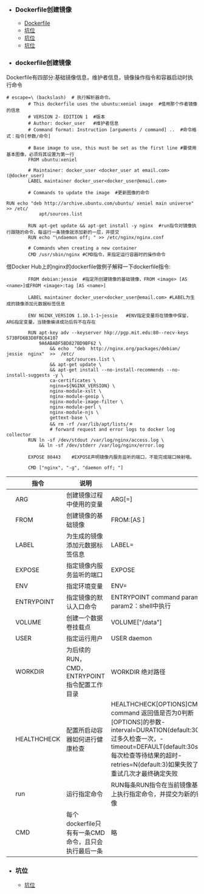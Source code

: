 + ### Dockerfile创建镜像
    + [Dockerfile](#dockerfile创建镜像)
    + [坑位](#坑位)
    + [坑位](#坑位)
    + [坑位](#坑位)
+ ### dockerfile创建镜像
Dockerfile有四部分:基础镜像信息，维护者信息，镜像操作指令和容器启动时执行命令
```
# escape=\ (backslash)	# 执行解析器命令。
        # This dockerfile uses the ubuntu:xeniel image	#借用那个作者镜像的信息
        # VERSION 2- EDITION 1	#版本
        # Author: docker_user	#维护者信息
        # Command format: Instruction [arguments / command] ..	#命令格式：指令[参数/命令]

        # Base image to use, this must be set as the first line	#要使用基本图像，必须将其设置为第一行
        FROM ubuntu:xeniel

        # Maintainer: docker_user <docker_user at email.com> (@docker_user)
        LABEL maintainer docker_user<docker_user@email.com>

        # Commands to update the image	#更新图像的命令

RUN echo "deb http://archive.ubuntu.com/ubuntu/ xeniel main universe" >> /etc/	
            apt/sources.list

        RUN apt-get update && apt-get install -y nginx	#run指令对镜像执行跟随的命令，每运行一条镜像就添加新的一层，并提交
        RUN echo "\ndaemon off; " >> /etc/nginx/nginx.conf

        # Commands when creating a new container
        CMD /usr/sbin/nginx	#CMD指令，来指定运行容器时的操作命令
```
借Docker Hub上的nginx的dockerfile做例子解释一下dockerfile指令:
```
        FROM debian:jessie	#指定所创建镜像的基础镜像，FROM <image> [AS <name>]或FROM <image>:tag [AS <name>]

        LABEL maintainer docker_user<docker_user@email.com>	#LABEL为生成的镜像添加元数据标签信息

        ENV NGINX_VERSION 1.10.1-1~jessie	#ENV指定变量将在镜像中保留，ARG指定变量，当镜像编译成功后将不在存在

        RUN apt-key adv --keyserver hkp://pgp.mit.edu:80--recv-keys 573BFD6B3D8FBC64107
            9A6ABABF5BD827BD9BF62 \
                && echo  "deb  http://nginx.org/packages/debian/  jessie  nginx"  >>  /etc/
                      apt/sources.list \
                && apt-get update \
                && apt-get install --no-install-recommends --no-install-suggests -y \
                ca-certificates \
                nginx=${NGINX_VERSION} \
                nginx-module-xslt \
                nginx-module-geoip \
                nginx-module-image-filter \
                nginx-module-perl \
                nginx-module-njs \
                gettext-base \
                && rm -rf /var/lib/apt/lists/＊
				# forward request and error logs to docker log collector
        RUN ln -sf /dev/stdout /var/log/nginx/access.log \
            && ln -sf /dev/stderr /var/log/nginx/error.log

        EXPOSE 80443	#EXPOSE声明镜像内服务监听的端口，不能完成端口映射哦。

        CMD ["nginx", "-g", "daemon off; "]
```
|  | 指令      | 说明                                              |                                                                                                                                                                                                                           |
| -------- | ----------- | --------------------------------------------------- | ------------------------------------------------------------------------------------------------------------------------------------------------------------------------------------------------------------------------- |
| | ARG         | 创建镜像过程中使用的变量                | ARG<name>[=<default value>]                                                                                                                                                                                               |
| | FROM        | 创建镜像的基础镜像                         | FROM<image>:<tag>[AS <name>]                                                                                                                                                                                              |
|  | LABEL       | 为生成的镜像添加元数据标签信息       | LABEL<key>=<value>                                                                                                                                                                                                        |
| | EXPOSE      | 指定镜像内服务监听的端口                | EXPOSE<port>                                                                                                                                                                                                              |
|  | ENV         | 指定环境变量                                  | ENV<key>=<value>                                                                                                                                                                                                          |
|  | ENTRYPOINT  | 指定镜像的默认入口命令                   | ENTRYPOINT command param1 param2：shell中执行                                                                                                                                                                         |
|  | VOLUME      | 创建一个数据卷挂载点                      | VOLUME["/data"]                                                                                                                                                                                                           |
| | USER        | 指定运行用户                                  | USER daemon                                                                                                                                                                                                               |
|  | WORKDIR     | 为后续的RUN，CMD，ENTRYPOINT指令配置工作目录 | WORKDIR 绝对路径                                                                                                                                                                                                      |
|  | HEALTHCHECK | 配置所启动容器如何进行健康检查       | HEALTHCHECK[OPTIONS]CMD command 返回值是否为0判断[OPTIONS]的参数-interval=DURATION(default:30s)过多久检查一次，-timeout=DEFAULT(default:30s)每次检查等待结果的超时-retries=N(default:3)如果失败了，重试几次才最终确定失败 |
|  | run         | 运行指定命令                                  | RUN<command>每条RUN指令在当前镜像基础上执行指定命令，并提交为新的镜像                                                                                                                          |
| | CMD         | 每个dockerfile只有有一条CMD命令，且只会执行最后一条 | 略                                                                                                                                                                                                                       |
	
	
	






	
+ ### 坑位
    + [坑位](https://github.com/Kiaccumulation/blob/Docker/docker%E5%AE%89%E8%A3%85.md)